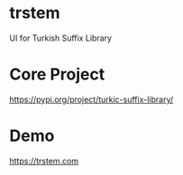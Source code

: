 # trstem
UI for Turkish Suffix Library

# Core Project
https://pypi.org/project/turkic-suffix-library/

# Demo
https://trstem.com
